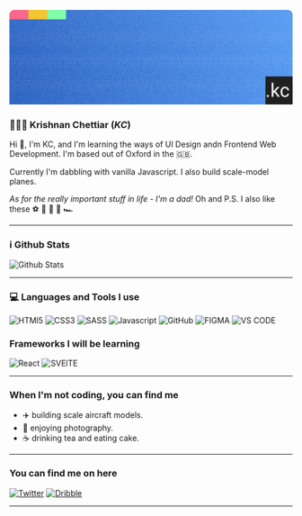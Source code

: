 <!-- [![Header](https://media-exp1.licdn.com/dms/image/C4E16AQHpER4hEJGZFg/profile-displaybackgroundimage-shrink_350_1400/0/1622392375763?e=1646870400&v=beta&t=deOdwEUd8Rv8uQ7g2IlQYffffYbU0KzU9zzqNhwG0bo "Link to Krishnan Chettiar Portfolio")](https://kchettiar.com) -->

[![Header](assets/Twitter.png)](https://kchettiar.com)

### 👨🏾‍💻 Krishnan Chettiar (_KC_)

Hi 👋, I'm KC, and I'm learning the ways of UI Design andn Frontend Web Development. I'm based out of Oxford in the 🇬🇧.

Currently I'm dabbling with vanilla Javascript. I also build scale-model planes.

*As for the really important stuff in life - I'm a dad!*
Oh and P.S. I also like these ⚽️ 🏈 🏉 🏏 🏎

---

### ℹ️ Github Stats

![Github Stats](https://github-readme-stats.vercel.app/api?username=kchettiar1&theme=graywhite)

---

### 💻 Languages and Tools I use

![HTMl5](https://img.shields.io/badge/HTML5-DB4D25?style=for-the-badge&logo=html5&logoColor=white) ![CSS3](https://img.shields.io/badge/CSS3-126EB1?style=for-the-badge&logo=css3&logoColor=white) ![SASS](https://img.shields.io/badge/SASS-BF4080?style=for-the-badge&logo=sass&logoColor=white) ![Javascript](https://img.shields.io/badge/JavaScript-F7DF1E?style=for-the-badge&logo=javascript&logoColor=black)
![GitHub](https://img.shields.io/badge/GitHub-24292E?style=for-the-badge&logo=github&logoColor=white) ![FIGMA](https://img.shields.io/badge/FIGMA-5452FF?style=for-the-badge&logo=figma&logoColor=white) ![VS CODE](https://img.shields.io/badge/VS%20Code-005BA4?style=for-the-badge&logo=visualstudiocode&logoColor=white)

### Frameworks I will be learning

![React](https://img.shields.io/badge/React-20232A?style=for-the-badge&logo=react&logoColor=61DAFB) ![SVElTE](https://img.shields.io/badge/svelte-FF3E00?style=for-the-badge&logo=svelte&logoColor=white)

---

### When I'm not coding, you can find me

- ✈️ building scale aircraft models.
- 📸 enjoying photography.
- ☕️ drinking tea and eating cake.

---

### You can find me on here

[![Twitter](https://img.shields.io/badge/@codingkc-188CD8?style=for-the-badge&logo=twitter&logoColor=white)](https://www.twitter.com/codingkc) [![Dribble](https://img.shields.io/badge/@codingkc-E4405F?style=for-the-badge&logo=dribbble&logoColor=white)](https://www.dribbble.com/codingkc)

---
